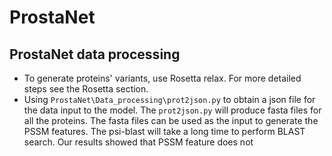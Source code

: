 # ProstaNet

## ProstaNet data processing
- To generate proteins' variants, use Rosetta relax. For more detailed steps see the Rosetta section.
- Using ```ProstaNet\Data_processing\prot2json.py``` to obtain a json file for the data input to the model. The ```prot2json.py``` will produce fasta files for all the proteins. The fasta files can be used as the input to generate the PSSM features. The psi-blast will take a long time to perform BLAST search. Our results showed that PSSM feature does not 
